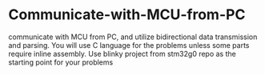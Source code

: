 # Communicate-with-MCU-from-PC
communicate with MCU from PC, and utilize bidirectional data transmission and parsing. You will use C language for the problems unless some parts require inline assembly. Use blinky project from stm32g0 repo as the starting point for your problems
